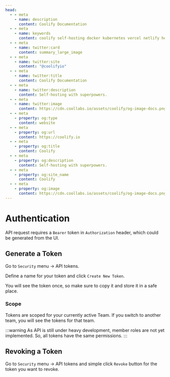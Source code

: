 ```yaml
---
head:
  - - meta
    - name: description
      content: Coolify Documentation
  - - meta
    - name: keywords
      content: coolify self-hosting docker kubernetes vercel netlify heroku render digitalocean aws gcp azure
  - - meta
    - name: twitter:card
      content: summary_large_image
  - - meta
    - name: twitter:site
      content: "@coolifyio"
  - - meta
    - name: twitter:title
      content: Coolify Documentation
  - - meta
    - name: twitter:description
      content: Self-hosting with superpowers.
  - - meta
    - name: twitter:image
      content: https://cdn.coollabs.io/assets/coolify/og-image-docs.png
  - - meta
    - property: og:type
      content: website
  - - meta
    - property: og:url
      content: https://coolify.io
  - - meta
    - property: og:title
      content: Coolify
  - - meta
    - property: og:description
      content: Self-hosting with superpowers.
  - - meta
    - property: og:site_name
      content: Coolify
  - - meta
    - property: og:image
      content: https://cdn.coollabs.io/assets/coolify/og-image-docs.png
---
```


# Authentication

API request requires a `Bearer` token in `Authorization` header, which could be generated from the UI.

## Generate a Token

Go to `Security` menu -> API tokens.

Define a name for your token and click `Create New Token`.

You will see the token once, so make sure to copy it and store it in a safe place.

### Scope

Tokens are scoped for your currently active Team. If you switch to another team, you will see the tokens for that team.

:::warning
As API is still under heavy development, member roles are not yet implemented. So, all tokens have the same permissions.
:::

## Revoking a Token

Go to `Security` menu -> API tokens and simple click `Revoke` button for the token you want to revoke.
